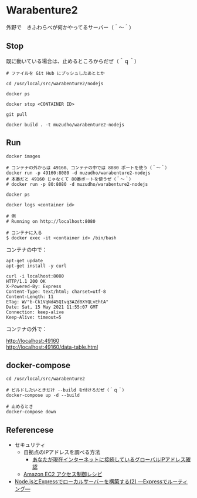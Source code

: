 # Warabenture2

外野で　きふわらべが何かやってるサーバー（＾～＾）  

## Stop

既に動いている場合は、止めるところからだぜ（＾ｑ＾）  

```shell
# ファイルを Git Hub にプッシュしたあととか

cd /usr/local/src/warabenture2/nodejs

docker ps

docker stop <CONTAINER ID>

git pull

docker build . -t muzudho/warabenture2-nodejs
```

## Run

```shell
docker images

# コンテナの外からは 49160、コンテナの中では 8080 ポートを使う（＾～＾）
docker run -p 49160:8080 -d muzudho/warabenture2-nodejs
# 本番だと 49160 じゃなくて 80番ポートを使うぜ（＾～＾）
# docker run -p 80:8080 -d muzudho/warabenture2-nodejs

docker ps

docker logs <container id>

# 例
# Running on http://localhost:8080

# コンテナに入る
$ docker exec -it <container id> /bin/bash
```

コンテナの中で：  

```shell
apt-get update
apt-get install -y curl

curl -i localhost:8080
HTTP/1.1 200 OK
X-Powered-By: Express
Content-Type: text/html; charset=utf-8
Content-Length: 11
ETag: W/"b-Ck1VqNd45QIvq3AZd8XYQLvEhtA"
Date: Sat, 15 May 2021 11:55:07 GMT
Connection: keep-alive
Keep-Alive: timeout=5
```

コンテナの外で：  

[http://localhost:49160](http://localhost:49160)  
[http://localhost:49160/data-table.html](http://localhost:49160/data-table.html)  

## docker-compose

```shell
cd /usr/local/src/warabenture2

# ビルドしたいときだけ --build を付けろだぜ（＾ｑ＾）
docker-compose up -d --build

# 止めるとき
docker-compose down
```

## Referencese

* セキュリティ
  * 自拠点のIPアドレスを調べる方法
    * [あなたが現在インターネットに接続しているグローバルIPアドレス確認](https://www.cman.jp/network/support/go_access.cgi)
  * [Amazon EC2 アクセス制御レシピ](https://dev.classmethod.jp/articles/ec2-cacess/)
* [Node.jsとExpressでローカルサーバーを構築する(2) ―Expressでルーティング―](https://qiita.com/koedamon/items/fb85c3eb32e7838f9d7c)
  